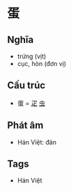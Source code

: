# 蛋

## Nghĩa

* trứng (vịt)
* cục, hòn (đơn vị)

## Cấu trúc
* 蛋 = [疋](疋.md) [虫](虫.md)

## Phát âm

* Hán Việt: đản

## Tags
* Hán Việt

<script>window.HANZI_FIELD='蛋';</script>
